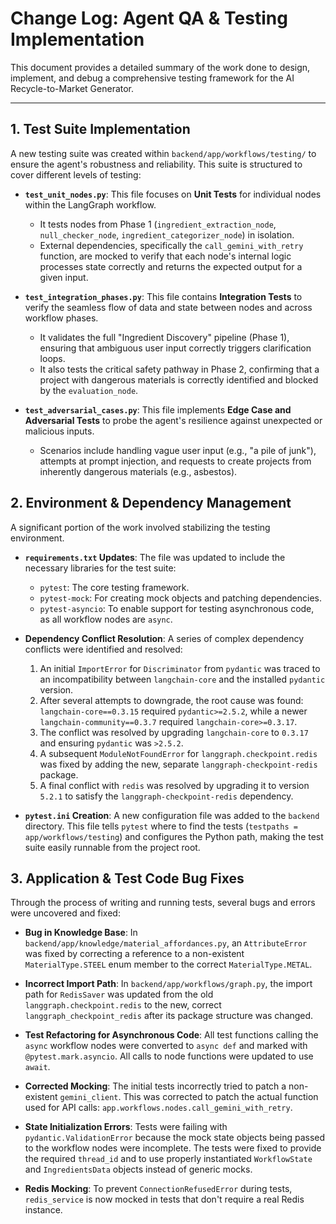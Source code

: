 
# Change Log: Agent QA & Testing Implementation

This document provides a detailed summary of the work done to design, implement, and debug a comprehensive testing framework for the AI Recycle-to-Market Generator.

---

## 1. Test Suite Implementation

A new testing suite was created within `backend/app/workflows/testing/` to ensure the agent's robustness and reliability. This suite is structured to cover different levels of testing:

- **`test_unit_nodes.py`**: This file focuses on **Unit Tests** for individual nodes within the LangGraph workflow. 
    - It tests nodes from Phase 1 (`ingredient_extraction_node`, `null_checker_node`, `ingredient_categorizer_node`) in isolation.
    - External dependencies, specifically the `call_gemini_with_retry` function, are mocked to verify that each node's internal logic processes state correctly and returns the expected output for a given input.

- **`test_integration_phases.py`**: This file contains **Integration Tests** to verify the seamless flow of data and state between nodes and across workflow phases.
    - It validates the full "Ingredient Discovery" pipeline (Phase 1), ensuring that ambiguous user input correctly triggers clarification loops.
    - It also tests the critical safety pathway in Phase 2, confirming that a project with dangerous materials is correctly identified and blocked by the `evaluation_node`.

- **`test_adversarial_cases.py`**: This file implements **Edge Case and Adversarial Tests** to probe the agent's resilience against unexpected or malicious inputs.
    - Scenarios include handling vague user input (e.g., "a pile of junk"), attempts at prompt injection, and requests to create projects from inherently dangerous materials (e.g., asbestos).

## 2. Environment & Dependency Management

A significant portion of the work involved stabilizing the testing environment.

- **`requirements.txt` Updates**: The file was updated to include the necessary libraries for the test suite:
    - `pytest`: The core testing framework.
    - `pytest-mock`: For creating mock objects and patching dependencies.
    - `pytest-asyncio`: To enable support for testing asynchronous code, as all workflow nodes are `async`.

- **Dependency Conflict Resolution**: A series of complex dependency conflicts were identified and resolved:
    1.  An initial `ImportError` for `Discriminator` from `pydantic` was traced to an incompatibility between `langchain-core` and the installed `pydantic` version.
    2.  After several attempts to downgrade, the root cause was found: `langchain-core==0.3.15` required `pydantic>=2.5.2`, while a newer `langchain-community==0.3.7` required `langchain-core>=0.3.17`. 
    3.  The conflict was resolved by upgrading `langchain-core` to `0.3.17` and ensuring `pydantic` was `>2.5.2`.
    4.  A subsequent `ModuleNotFoundError` for `langgraph.checkpoint.redis` was fixed by adding the new, separate `langgraph-checkpoint-redis` package.
    5.  A final conflict with `redis` was resolved by upgrading it to version `5.2.1` to satisfy the `langgraph-checkpoint-redis` dependency.

- **`pytest.ini` Creation**: A new configuration file was added to the `backend` directory. This file tells `pytest` where to find the tests (`testpaths = app/workflows/testing`) and configures the Python path, making the test suite easily runnable from the project root.

## 3. Application & Test Code Bug Fixes

Through the process of writing and running tests, several bugs and errors were uncovered and fixed:

- **Bug in Knowledge Base**: In `backend/app/knowledge/material_affordances.py`, an `AttributeError` was fixed by correcting a reference to a non-existent `MaterialType.STEEL` enum member to the correct `MaterialType.METAL`.

- **Incorrect Import Path**: In `backend/app/workflows/graph.py`, the import path for `RedisSaver` was updated from the old `langgraph.checkpoint.redis` to the new, correct `langgraph_checkpoint_redis` after its package structure was changed.

- **Test Refactoring for Asynchronous Code**: All test functions calling the `async` workflow nodes were converted to `async def` and marked with `@pytest.mark.asyncio`. All calls to node functions were updated to use `await`.

- **Corrected Mocking**: The initial tests incorrectly tried to patch a non-existent `gemini_client`. This was corrected to patch the actual function used for API calls: `app.workflows.nodes.call_gemini_with_retry`.

- **State Initialization Errors**: Tests were failing with `pydantic.ValidationError` because the mock state objects being passed to the workflow nodes were incomplete. The tests were fixed to provide the required `thread_id` and to use properly instantiated `WorkflowState` and `IngredientsData` objects instead of generic mocks.

- **Redis Mocking**: To prevent `ConnectionRefusedError` during tests, `redis_service` is now mocked in tests that don't require a real Redis instance.
